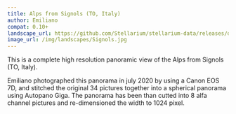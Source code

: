 ```yaml
---
title: Alps from Signols (TO, Italy)
author: Emiliano
compat: 0.10+
landscape_url: https://github.com/Stellarium/stellarium-data/releases/download/landscapes/Signols.zip
image_url: /img/landscapes/Signols.jpg
---
```

This is a complete high resolution panoramic view of the Alps from Signols (TO, Italy).

Emiliano photographed this panorama in july 2020 by using a Canon EOS 7D, and stitched 
the original 34 pictures together into a spherical panorama using Autopano Giga. The panorama has been 
than cutted into 8 alfa channel pictures and re-dimensioned the width to 1024 pixel.

